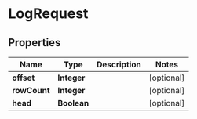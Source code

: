 

# LogRequest

## Properties

Name | Type | Description | Notes
------------ | ------------- | ------------- | -------------
**offset** | **Integer** |  |  [optional]
**rowCount** | **Integer** |  |  [optional]
**head** | **Boolean** |  |  [optional]



